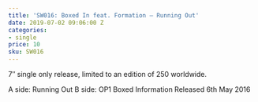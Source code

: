 ```yaml
---
title: 'SW016: Boxed In feat. Formation – Running Out'
date: 2019-07-02 09:06:00 Z
categories:
- single
price: 10
sku: SW016
---
```


7″ single only release, limited to an edition of 250 worldwide.

A side: Running Out
B side: OP1 Boxed Information
Released 6th May 2016